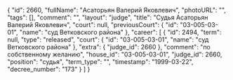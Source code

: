 {
    "id": 2660,
    "fullName": "Асаторьян Валерий Яковлевич",
    "photoURL": "",
    "tags": [],
    "comment": "",
    "layout": "judge",
    "title": "Судья Асаторьян Валерий Яковлевич",
    "court": null,
    "previousCourt": {
        "id": "03-005-03-01",
        "name": "суд Ветковского района"
    },
    "career": [
        {
            "id": 2494,
            "term": null,
            "type": "released",
            "court": {
                "id": "03-005-03-01",
                "name": "суд Ветковского района"
            },
            "extra": {
                "judge_id": 2660
            },
            "comment": "по собственному желанию",
            "house_id": "03-005-03-01",
            "judge_id": 2660,
            "position": "судья",
            "term_type": "",
            "timestamp": "1999-03-22",
            "decree_number": "173"
        }
    ]
}